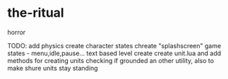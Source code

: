 the-ritual
==========

horror

TODO:
    add physics
    create character states
    chreate "splashscreen"
    game states - menu,idle,pause...
    text based level create
    create unit.lua and add methods for creating units checking if grounded an other utility, also to make shure units stay standing
